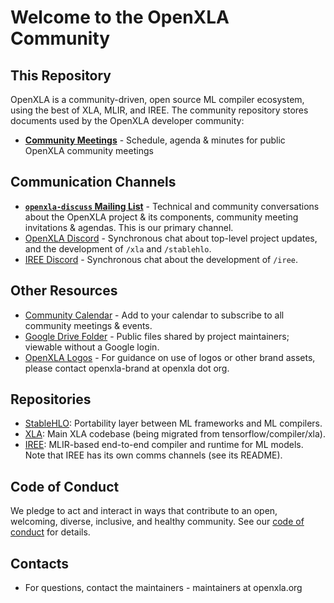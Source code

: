 # Welcome to the OpenXLA Community

## This Repository 

OpenXLA is a community-driven, open source ML compiler ecosystem, using the best of XLA, MLIR, and IREE. The community repository stores documents used by the OpenXLA developer community:

* **[Community Meetings](https://github.com/openxla/community/tree/main/meetings)** - Schedule, agenda & minutes for public OpenXLA community meetings

## Communication Channels 

* **[`openxla-discuss` Mailing List](https://groups.google.com/a/openxla.org/g/openxla-discuss)** - Technical and community conversations about the OpenXLA project & its components, community meeting invitations & agendas. This is our primary channel. 
* [OpenXLA Discord](https://discord.gg/NNvMJ2yd7a) - Synchronous chat about top-level
project updates, and the development of `/xla` and `/stablehlo`.
* [IREE Discord](https://discord.gg/BexW7bgHqm) - Synchronous chat about the development of `/iree`.

## Other Resources

* [Community Calendar](https://calendar.google.com/calendar/u/0/embed?src=c_6e3fee8576a7e330003a3130f2c89726fe487f4b3f555a12edf8a2c49005f69b@group.calendar.google.com&ctz=America/Los_Angeles) - Add to your calendar to subscribe to all community meetings & events. 
* [Google Drive Folder](https://drive.google.com/drive/folders/1617UbkYMZd-3PZB6Mx1AQe1xgeSQkP47?usp=sharing) - Public files shared by project maintainers; viewable without a Google login. 
* [OpenXLA Logos](https://drive.google.com/drive/folders/1Xg5Eiu4-c_tOeI0G1MKNlksXS5fZNphO?usp=share_link) - For guidance on use of logos or other brand assets, please contact openxla-brand at openxla dot org. 

## Repositories

* [StableHLO](https://github.com/openxla/stablehlo): Portability layer between ML frameworks and ML compilers.
* [XLA](https://github.com/openxla/xla): Main XLA codebase (being migrated from tensorflow/compiler/xla).
* [IREE](https://github.com/openxla/iree): MLIR-based end-to-end compiler and runtime for ML models. Note that IREE has its own comms channels (see its README).

## Code of Conduct

We pledge to act and interact in ways that contribute to an open, welcoming,
diverse, inclusive, and healthy community. See our 
[code of conduct](https://github.com/openxla/community/blob/master/CODE-OF-CONDUCT.md)
for details.

## Contacts

* For questions, contact the maintainers - maintainers at openxla.org
